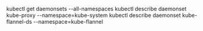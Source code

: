 kubectl get daemonsets --all-namespaces
kubectl describe daemonset kube-proxy --namespace=kube-system
kubectl describe daemonset kube-flannel-ds --namespace=kube-flannel
